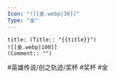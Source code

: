 ```yaml
---
Icon: "![[金.webp|30]]"
Type: "金"
---
```

```ad-ed-ha-gold
title: (Title:: "{{title}}")
![[金.webp|100]]
(Comment:: "")
```

#英雄传说/创之轨迹/奖杯  #奖杯 #金
